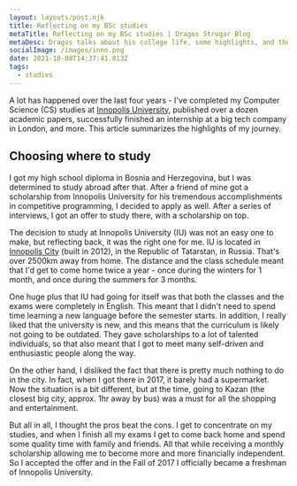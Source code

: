 ```yaml
---
layout: layouts/post.njk
title: Reflecting on my BSc studies
metaTitle: Reflecting on my BSc studies | Dragos Strugar Blog
metaDesc: Dragos talks about his college life, some highlights, and the next steps.
socialImage: /images/inno.png
date: 2021-10-08T14:37:41.813Z
tags:
  - studies
---
```

A lot has happened over the last four years - I've completed my  Computer Science (CS) studies at [Innopolis University](https://innopolis.university/en/), published over a dozen academic papers, successfully finished an internship at a big tech company in London, and more. This article summarizes the highlights of my journey.

## Choosing where to study

I got my high school diploma in Bosnia and Herzegovina, but I was determined to study abroad after that. After a friend of mine got a scholarship from Innopolis University for his tremendous accomplishments in competitive programming, I decided to apply as well. After a series of interviews, I got an offer to study there, with a scholarship on top. 

The decision to study at Innopolis University (IU) was not an easy one to make, but reflecting back, it was the right one for me. IU is located in [Innopolis City](https://en.wikipedia.org/wiki/Innopolis) (built in 2012), in the Republic of Tatarstan, in Russia. That's over 2500km away from home. The distance and the class schedule meant that I'd get to come home twice a year - once during the winters for 1 month, and once during the summers for 3 months.

One huge plus that IU had going for itself was that both the classes and the exams were completely in English. This meant that I didn't need to spend time learning a new language before the semester starts. In addition, I really liked that the university is new, and this means that the curriculum is likely not going to be outdated. They gave scholarships to a lot of talented individuals, so that also meant that I got to meet many self-driven and enthusiastic people along the way.

On the other hand, I disliked the fact that there is pretty much nothing to do in the city. In fact, when I got there in 2017, it barely had a supermarket. Now the situation is a bit different, but at the time, going to Kazan (the closest big city, approx. 1hr away by bus) was a must for all the shopping and entertainment.

But all in all, I thought the pros beat the cons. I get to concentrate on my studies, and when I finish all my exams I get to come back home and spend some quality time with family and friends. All that while receiving a monthly scholarship allowing me to become more and more financially independent. So I accepted the offer and in the Fall of 2017 I officially became a freshman of Innopolis University.